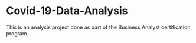 # Covid-19-Data-Analysis
This is an analysis project done as part of the Business Analyst certification program.
